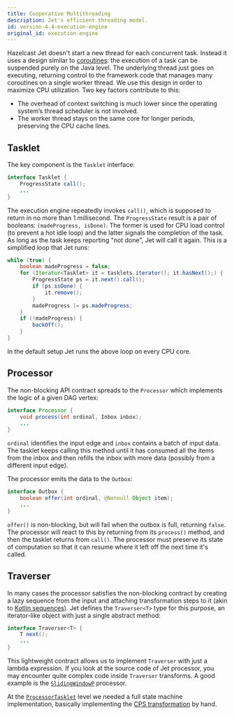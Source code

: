 ```yaml
---
title: Cooperative Multithreading
description: Jet's efficient threading model.
id: version-4.4-execution-engine
original_id: execution-engine
---
```


Hazelcast Jet doesn't start a new thread for each concurrent task.
Instead it uses a design similar to
[coroutines](https://github.com/Kotlin/KEEP/blob/master/proposals/coroutines.md):
the execution of a task can be suspended purely on the Java level. The
underlying thread just goes on executing, returning control to the
framework code that manages many coroutines on a single worker thread.
We use this design in order to maximize CPU utilization. Two key factors
contribute to this:

- The overhead of context switching is much lower since the operating
  system’s thread scheduler is not involved.
- The worker thread stays on the same core for longer periods,
  preserving the CPU cache lines.

## Tasklet

The key component is the `Tasklet` interface:

```java
interface Tasklet {
    ProgressState call();
    ...
}
```

The execution engine repeatedly invokes `call()`, which is supposed to
return in no more than 1 millisecond. The `ProgressState` result is a
pair of booleans: `(madeProgress, isDone)`. The former is used for CPU
load control (to prevent a hot idle loop) and the latter signals the
completion of the task. As long as the task keeps reporting "not done",
Jet will call it again. This is a simplified loop that Jet runs:

```java
while (true) {
    boolean madeProgress = false;
    for (Iterator<Tasklet> it = tasklets.iterator(); it.hasNext();) {
        ProgressState ps = it.next().call();
        if (ps.isDone) {
            it.remove();
        }
        madeProgress |= ps.madeProgress;
    }
    if (!madeProgress) {
        backOff();
    }
}
```

In the default setup Jet runs the above loop on every CPU core.

## Processor

The non-blocking API contract spreads to the `Processor` which
implements the logic of a given DAG vertex:

```java
interface Processor {
    void process(int ordinal, Inbox inbox);
    ...
}
```

`ordinal` identifies the input edge and `inbox` contains a batch of
input data. The tasklet keeps calling this method until it has consumed
all the items from the inbox and then refills the inbox with more data
(possibly from a different input edge).

The processor emits the data to the `Outbox`:

```java
interface Outbox {
    boolean offer(int ordinal, @Nonnull Object item);
    ...
}
```

`offer()` is non-blocking, but will fail when the outbox is full,
returning `false`. The processor will react to this by returning from
its `process()` method, and then the tasklet returns from `call()`. The
processor must preserve its state of computation so that it can resume
where it left off the next time it's called.

## Traverser

In many cases the processor satisfies the non-blocking contract by
creating a lazy sequence from the input and attaching transformation
steps to it (akin to [Kotlin
sequences](https://kotlinlang.org/docs/reference/sequences.html)). Jet
defines the `Traverser<T>` type for this purpose, an iterator-like
object with just a single abstract method:

```java
interface Traverser<T> {
    T next();
    ...
}
```

This lightweight contract allows us to implement `Traverser` with just a
lambda expression. If you look at the source code of Jet processor,
you may encounter quite complex code inside `Traverser` transforms. A
good example is the
[`SlidingWindowP`](https://github.com/hazelcast/hazelcast-jet/blob/v4.4/hazelcast-jet-core/src/main/java/com/hazelcast/jet/impl/processor/SlidingWindowP.java#L207)
processor.

At the
[`ProcessorTasklet`](https://github.com/hazelcast/hazelcast-jet/blob/v4.4/hazelcast-jet-core/src/main/java/com/hazelcast/jet/impl/execution/ProcessorTasklet.java#L259)
level we needed a full state machine implementation, basically
implementing the [CPS
transformation](https://github.com/Kotlin/KEEP/blob/master/proposals/coroutines.md#implementation-details)
by hand.
